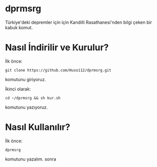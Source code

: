 # dprmsrg
Türkiye'deki depremler için için Kandilli Rasathanesi'nden bilgi çeken bir kabuk komut.

# Nasıl İndirilir ve Kurulur?
İlk önce:

    git clone https://github.com/Huso112/dprmsrg.git

komutunu giriyoruz.

İkinci olarak:

    cd ~/dprmsrg && sh kur.sh

komutunu yazıyoruz.

# Nasıl Kullanılır?
İlk önce:

    dprmsrg
komutunu yazalım.
sonra 
<!--stackedit_data:
eyJoaXN0b3J5IjpbLTY0Mjc5NzQ4MF19
-->